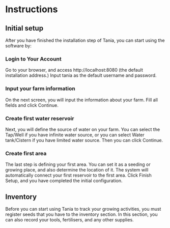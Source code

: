 Instructions
===

## Initial setup
After you have finished the installation step of Tania, you can start using the software by:

### Login to Your Account
Go to your browser, and access http://localhost:8080 (the default installation address.) Input tania as the default username and password.

### Input your farm information
On the next screen, you will input the information about your farm. Fill all fields and click Continue.

### Create first water reservoir
Next, you will define the source of water on your farm. You can select the Tap/Well if you have infinite water source, or you can select Water tank/Cistern if you have limited water source. Then you can click Continue.

### Create first area
The last step is defining your first area. You can set it as a seeding or growing place, and also determine the location of it. The system will automatically connect your first reservoir to the first area. Click Finish Setup, and you have completed the initial configuration.

## Inventory
Before you can start using Tania to track your growing activities, you must register seeds that you have to the inventory section. In this section, you can also record your tools, fertilisers, and any other supplies.
